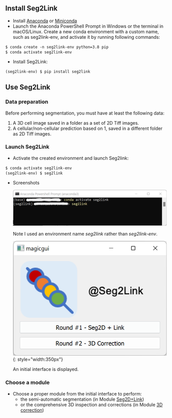 ## Install Seg2Link
- Install [Anaconda](https://www.anaconda.com/products/individual) 
  or [Miniconda](https://conda.io/miniconda.html)
- Launch the Anaconda PowerShell Prompt in Windows or the terminal in macOS/Linux. Create a new conda environment with a custom name, such as seg2link-env, and activate it by running following commands:
```console
$ conda create -n seg2link-env python=3.8 pip
$ conda activate seg2link-env
```
- Install Seg2Link:
```console
(seg2link-env) $ pip install seg2link
```

## Use Seg2Link
### Data preparation
Before performing segmentation, you must have at least the following data:

1. A 3D cell image saved in a folder as a set of 2D Tiff images.
2. A cellular/non-cellular prediction based on 1, saved in a different folder as 2D Tiff images.

### Launch Seg2Link
- Activate the created environment and launch Seg2link:
```console
$ conda activate seg2link-env
(seg2link-env) $ seg2link
```

- Screenshots

    ![start_seg2link](./Round1/pictures/launch.png)
    
    Note I used an environment name *seg2link* rather than *seg2link-env*.

    ![choose_round](./Round1/pictures/select_round.png){: style="width:350px"}

    An initial interface is displayed.

### Choose a module
- Choose a proper module from the initial interface to perform:
    - the semi-automatic segmentation (in Module [Seg2D+Link](./Round1/start_r1.md))
    - or the comprehensive 3D inspection and corrections (in Module [3D correction](./Round2/start_r2.md))


